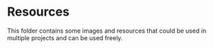 # Resources

This folder contains some images and resources that could be used in multiple projects and can be used freely.
